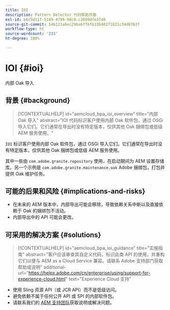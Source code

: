 ```yaml
---
title: IOI
description: Pattern Detector 代码帮助页面
exl-id: b6c9d11f-5189-4799-98c0-c2699dfe3f40
source-git-commit: 54b121a6ec29ba6ff6fb33b402f1821c34d0763f
workflow-type: ht
source-wordcount: '233'
ht-degree: 100%

---
```


# IOI {#ioi}

内部 Oak 导入

## 背景 {#background}

>[!CONTEXTUALHELP]
>id="aemcloud_bpa_ioi_overview"
>title="内部 Oak 导入"
>abstract="IOI 代码标识客户使用内部 Oak 软件包，通过 OSGi 导入它们。它们通常在导出时没有特定版本，仅供其他 Oak 捆绑包或低级 AEM 服务使用。"

`IOI` 标识客户使用内部 Oak 软件包，通过 OSGi 导入它们。它们通常在导出时没有特定版本，仅供其他 Oak 捆绑包或低级 AEM 服务使用。

其中一些由 `com.adobe.granite.repository` 使用，在启动期间为 AEM 设置存储库。另一个示例是 `com.adobe.granite.maintenance.oak` Adobe 捆绑包，打包并提供 Oak 维护任务。

## 可能的后果和风险 {#implications-and-risks}

* 在未来的 AEM 版本中，内部导出可能会移除，导致依赖关系中断以及直接依赖于 Oak 的捆绑包不活动。
* 内部导出中的 API 可能会更改。

## 可采用的解决方案 {#solutions}

>[!CONTEXTUALHELP]
>id="aemcloud_bpa_ioi_guidance"
>title="实施指南"
>abstract="客户应该审查其自定义代码，标识此类 API 的使用，并重构它们以便与 AEM as a Cloud Service 兼容。请联系 Adobe 支持部门获取帮助或说明"
>additional-url="https://helpx.adobe.com/cn/enterprise/using/support-for-experience-cloud.html" text="Experience Cloud 支持"

* 使用 Sling 资源 API（或 JCR API）而不是低级访问。
* 避免依赖不属于任何公开 API 或 SPI 的内部软件包。
* 请联系我们的 [AEM 支持团队](https://helpx.adobe.com/cn/enterprise/using/support-for-experience-cloud.html)获取说明或解决问题。
